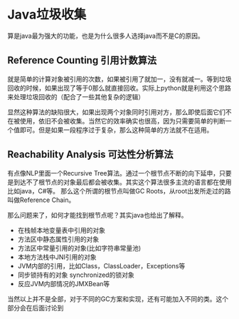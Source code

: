 # Java垃圾收集

算是java最为强大的功能，也是为什么很多人选择java而不是C的原因。

## Reference Counting 引用计数算法

就是简单的计算对象被引用的次数，如果被引用了就加一，没有就减一。等到垃圾回收的时候，如果出现了等于0那么就直接回收。实际上python就是利用这个思路来处理垃圾回收的（配合了一些其他复杂的逻辑）

显然这种算法的缺陷很大，如果出现两个对象同时引用对方，那么即使后面它们不在被使用，依旧不会被收集。当然它的效率确实也很高，因为只需要简单的判断一个值即可。但是如果一段程序过于复杂，那么这种简单的方法就不在适用。

## Reachability Analysis 可达性分析算法

有点像NLP里面一个Recursive Tree算法。通过一个根节点不断的向下延申，只要是到达不了根节点的对象最后都会被收集。其实这个算法很多主流的语言都在使用比如java，C#等。
那么这个所谓的根节点叫做GC Roots，从root出发所走过的路叫做Reference Chain。

那么问题来了，如何才能找到根节点呢？其实java也给出了解释。

- 在栈帧本地变量表中引用的对象
- 方法区中静态属性引用的对象
- 方法区中常量引用的对象(比如字符串常量池)
- 本地方法栈中JNI引用的对象
- JVM内部的引用，比如Class，ClassLoader，Exceptions等
- 同步锁持有的对象 synchronized的锁对象
- 反应JVM内部情况的JMXBean等

当然以上并不是全部，对于不同的GC方案和实现，还有可能加入不同的类。这个部分会在后面讨论到